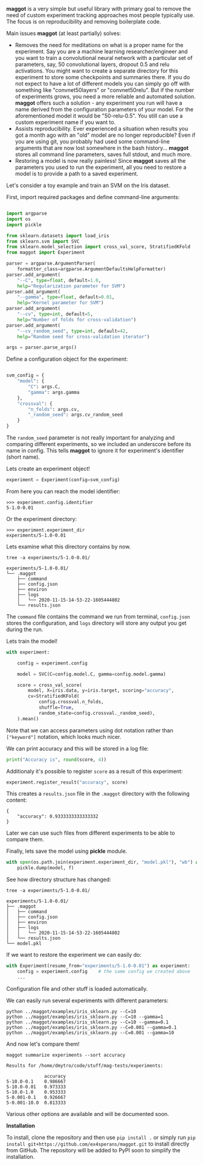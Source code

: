 **maggot** is a very simple but useful library with primary goal to remove the need of custom experiment tracking approaches most people typically use. The focus is on reproducibility and removing boilerplate code.

Main issues **maggot** (at least partially) solves:

* Removes the need for meditations on what is a proper name for the experiment. Say you are a machine learning researcher/engineer and you want to train a convolutional neural network with a particular set of parameters, say, 50 convolutional layers, dropout 0.5 and relu activations. You might want to create a separate directory for this experiment to store some checkpoints and summaries there. If you do not expect to have a lot of different models you can simply go off with something like "convnet50layers" or "convnet50relu". But if the number of experiments grows, you need a more reliable and automated solution. **maggot** offers such a solution - any experiment you run will have a name derived from the configuration parameters of your model. For the aforementioned model it would be "50-relu-0.5". You still can use a custom experiment name if you want to.
* Assists reproducibility. Ever experienced a situation when results you got a month ago with an "old" model are no longer reproducible? Even if you are using git, you probably had used some command-line arguments that are now lost somewhere in the bash history... **maggot** stores all command line parameters, saves full stdout, and much more.
* Restoring a model is now really painless! Since **maggot** saves all the parameters you used to run the experiment, all you need to restore a model is to provide a path to a saved experiment.

Let's consider a toy example and train an SVM on the Iris dataset.

First, import required packages and define command-line arguments:

``` python

import argparse
import os
import pickle

from sklearn.datasets import load_iris
from sklearn.svm import SVC
from sklearn.model_selection import cross_val_score, StratifiedKFold
from maggot import Experiment

parser = argparse.ArgumentParser(
    formatter_class=argparse.ArgumentDefaultsHelpFormatter)
parser.add_argument(
    "--C", type=float, default=1.0,
    help="Regularization parameter for SVM")
parser.add_argument(
    "--gamma", type=float, default=0.01,
    help="Kernel parameter for SVM")
parser.add_argument(
    "--cv", type=int, default=5,
    help="Number of folds for cross-validation")
parser.add_argument(
    "--cv_random_seed", type=int, default=42,
    help="Random seed for cross-validation iterator")

args = parser.parse_args()
```
Define a configuration object for the experiment:

``` python

svm_config = {
    "model": {
        "C": args.C,
        "gamma": args.gamma
    },
    "crossval": {
        "n_folds": args.cv,
        "_random_seed": args.cv_random_seed
    }
}
```

The `random_seed` parameter is not really important for analyzing and comparing different experiments, so we included an underscore before its name in config. This tells **maggot** to ignore it for experiment's identifier (short name).

Lets create an experiment object!

``` python
experiment = Experiment(config=svm_config)
```

From here you can reach the model identifier:

```
>>> experiment.config.identifier
5-1.0-0.01
```

Or the experiment directory:

```
>>> experiment.experiment_dir
experiments/5-1.0-0.01
```

Lets examine what this directory contains by now.

```
tree -a experiments/5-1.0-0.01/

experiments/5-1.0-0.01/
└── .maggot
    ├── command
    ├── config.json
    ├── environ
    ├── logs
    │   └── 2020-11-15-14-53-22-1605444802
    └── results.json
```

The `command` file contains the command we run from terminal, `config.json` stores the configuration, and `logs` directory will store any output you get during the run.

Lets train the model!

``` python
with experiment:

    config = experiment.config

    model = SVC(C=config.model.C, gamma=config.model.gamma)

    score = cross_val_score(
        model, X=iris.data, y=iris.target, scoring="accuracy",
        cv=StratifiedKFold(
            config.crossval.n_folds,
            shuffle=True,
            random_state=config.crossval._random_seed),
    ).mean()
```

Note that we can access parameters using dot notation rather than `["keyword"]` notation, which looks much nicer.

We can print accuracy and this will be stored in a log file:

```python
print("Accuracy is", round(score, 4))
```

Additionaly it's possible to register `score` as a result of this experiment:

```python
experiment.register_result("accuracy", score)
```

This creates a `results.json` file in the `.maggot` directory with the following content:

```
{
    "accuracy": 0.9333333333333332
}
```

Later we can use such files from different experiments to be able to compare them.

Finally, lets save the model using **pickle** module.

```python
with open(os.path.join(experiment.experiment_dir, "model.pkl"), "wb") as f:
    pickle.dump(model, f)
```

See how directory structure has changed:

```
tree -a experiments/5-1.0-0.01/

experiments/5-1.0-0.01/
├── .maggot
│   ├── command
│   ├── config.json
│   ├── environ
│   ├── logs
│   │   └── 2020-11-15-14-53-22-1605444802
│   └── results.json
└── model.pkl
```

If we want to restore the experiment we can easily do:

```python
with Experiment(resume_from="experiments/5-1.0-0.01") as experiment:
    config = experiment.config    # the same config we created above
    ...
```

Configuration file and other stuff is loaded automatically.

We can easily run several experiments with different parameters:

```
python ../maggot/examples/iris_sklearn.py --C=10
python ../maggot/examples/iris_sklearn.py --C=10 --gamma=1
python ../maggot/examples/iris_sklearn.py --C=10 --gamma=0.1
python ../maggot/examples/iris_sklearn.py --C=0.001 --gamma=0.1
python ../maggot/examples/iris_sklearn.py --C=0.001 --gamma=10
```

And now let's compare them!

```
maggot summarize experiments --sort accuracy

Results for /home/dmytro/code/stuff/mag-tests/experiments:

              accuracy
5-10.0-0.1    0.986667
5-10.0-0.01   0.973333
5-10.0-1.0    0.953333
5-0.001-0.1   0.926667
5-0.001-10.0  0.813333
```

Various other options are available and will be documented soon.

**Installation**

To install, clone the repository and then use ```pip install .``` or simply run ```pip install git+https://github.com/ex4sperans/maggot.git``` to install directly from GitHub. The repository will be added to PyPI soon to simplify the installation.
